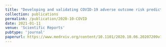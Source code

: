 ```yaml
---
title: "Developing and validating COVID-19 adverse outcome risk prediction models from a bi-national European cohort of 5594 patients"
collection: publications
permalink: /publication/2020-10-COVID
date: 2021-01-11
venue: 'Scientific Reports'
pubtype: 'journal'
paperurl: https://www.medrxiv.org/content/10.1101/2020.10.06.20207209v1.full
---
```


